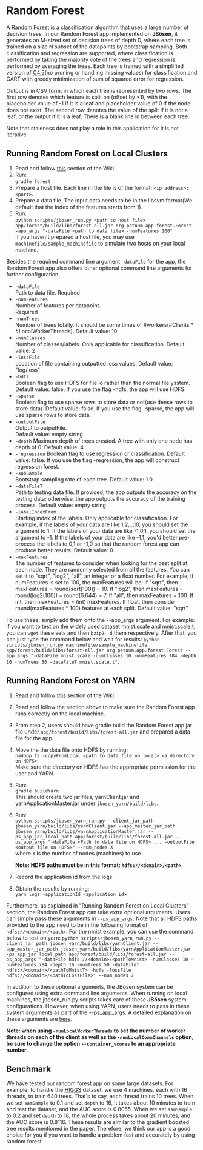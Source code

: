 # Random Forest
A [Random Forest] is a classification algorithm that uses a large number of decision trees. In our Random Forest app implemented on **JBösen**, it generates an M-sized set of decision trees of depth D, where each tree is trained on a size N subset of the datapoints by bootstrap sampling. Both classification and regression are supported, where classification is performed by taking the majority vote of the trees and regression is performed by averaging the trees. Each tree is trained with a simplified version of [C4.5](http://en.wikipedia.org/wiki/C4.5_algorithm)(no pruning or handling missing values) for classification and CART with greedy minimization of sum of squared error for regression.

Output is in CSV form, in which each tree is represented by two rows. The first row denotes which feature is split on (offset by +1), with the placeholder value of -1 if it is a leaf and placeholder value of 0 if the node does not exist. The second row denotes the value of the split if it is not a leaf, or the output if it is a leaf. There is a blank line in between each tree.

Note that staleness does not play a role in this application for it is not iterative.

## Running Random Forest on Local Clusters

1. Read and follow [this](http://docs.petuum.com/projects/petuum-jbosen/en/latest/building.html) section of the Wiki. 
2. Run:  
    `gradle forest`
3. Prepare a host file. Each line in the file is of the format: `<ip address>:<port>`.
4. Prepare a data file.
    The input data needs to be in the libsvm format(We default that the index of the features starts from 1).
5. Run:  
    `python scripts/jbosen_run.py <path to host file> app/forest/build/libs/forest-all.jar org.petuum.app.forest.Forest --app_args "-dataFile <path to data file> -numFeatures 100"`  
    If you haven't prepared a host file, you may use `machinefile/sample_machinefile` to simulate two hosts on your local machine.


Besides the required command line argument `-dataFile` for the app, the Random Forest app also offers other optional command line arguments for further configuration.

* `-dataFile`  
    Path to data file.
    Required
* `-numFeatures`  
    Number of features per datapoint.  
    Required
* `-numTrees`  
    Number of trees totally. It should be some times of #workers(#Clients * #LocalWorkerThreads).
    Default value: 10
* `-numClasses`  
    Number of classes/labels. Only applicable for classification.
    Default value: 2  
* `-lossFile`  
    Location of file containing outputted loss values.
    Default value: "log/loss"  
* `-hdfs`  
    Boolean flag to use HDFS for file io rather than the normal file ysstem.  
    Default value: false. If you use the flag -hdfs, the app will use HDFS.
* `-sparse`  
    Boolean flag to use sparse rows to store data or not(use dense rows to store data).
    Default value: false. If you use the flag -sparse, the app will use sparse rows to store data.
* `-outputFile`  
    Output to outputFile.  
    Default value: empty string
* `-depth`
    Maximum depth of trees created. A tree with only one node has depth of 0.
    Default value: 4
* `-regression`
    Boolean flag to use regression or classification.
    Default value: false. If you use the flag -regression, the app will construct regression forest. 
* `-subSample`  
    Bootstrap sampling rate of each tree.
    Default value: 1.0
* `-dataFileT`  
    Path to testing data file. If provided, the app outputs the accuracy on the testing data; otherwise, the app outputs the accuracy of the training process.
    Default value: empty string
* `-labelIndexFrom`  
    Starting index of the labels. Only applicable for classification. For example, if the labels of your data are like 1,2,..,10, you should set the argument to 1. If the labels of your data are like -1,0,1, you should set the argument to -1. If the labels of your data are like -1,1, you'd better pre-process the labels to 0,1 or -1,0 so that the random forest app can produce better results.
    Default value: 0
* `-maxFeatures`  
    The number of features to consider when looking for the best split at each node. They are randomly selected from all the features. You can set it to "sqrt", "log2", "all", an integer or a float number. For example, if numFeatures is set to 100, the maxFeatures will be: 
    If "sqrt", then maxFeatures = round(sqrt(100)) = 10.
    If "log2", then maxFeatures = round(log2(100)) = round(6.644) = 7.
    If "all", then maxFeatures = 100.
    If int, then maxFeatures = (int) maxFeatures.
    If float, then consider round(maxFeatures * 100) features at each split.
    Default value: "sqrt"

To use these, simply add them onto the --app_args argument. For example: if you want to test on the widely used dataset [mnist.scale](https://www.csie.ntu.edu.tw/~cjlin/libsvmtools/datasets/multiclass/mnist.scale.bz2) and [mnist.scale.t](https://www.csie.ntu.edu.tw/~cjlin/libsvmtools/datasets/multiclass/mnist.scale.t.bz2), you can `wget` these sets and then `bzip2 -d` them respectively. After that, you can just type the command below and wait for results:
`python scripts/jbosen_run.py machinefile/sample_machinefile app/forest/build/libs/forest-all.jar org.petuum.app.forest.Forest --app_args "-dataFile mnist.scale -numClasses 10 -numFeatures 784 -depth 16 -numTrees 50 -dataFileT mnist.scale.t"`.

## Running Random Forest on YARN

1. Read and follow [this](http://docs.petuum.com/projects/petuum-jbosen/en/latest/building.html) section of the Wiki.
2. Read and follow the section above to make sure the Random Forest app runs correctly on the local machine.
3. From step 2, users should have gradle build the Random Forest app jar file under `app/forest/build/libs/forest-all.jar` and prepared a data file for the app.
4. Move the the data file onto HDFS by running:  
`hadoop fs -copyFromLocal <path to data file on local> <a directory on HDFS>`  
Make sure the directory on HDFS has the appropriate permission for the user and YARN. 
5. Run:  
    `gradle buildYarn`   
    This should create two jar files, yarnClient.jar and yarnApplicationMaster.jar under `jbosen_yarn/build/libs`.
6. Run:  
    `python scripts/jbosen_yarn_run.py --client_jar_path jbosen_yarn/build/libs/yarnClient.jar --app_master_jar_path jbosen_yarn/build/libs/yarnApplicationMaster.jar --ps_app_jar_local_path app/forest/build/libs/forest-all.jar --ps_app_args "-dataFile <Path to data file on HDFS> ... -outputFile <output file on HDFS>" --num_nodes X`  
    where `X` is the number of nodes (machines) to use.

    **Note: HDFS paths must be in this format: `hdfs://<domain>/<path>`**

7. Record the application id from the logs.

8. Obtain the results by running:  
    `yarn logs -applicationId <application id>`

Furthermore, as explained in "Running Random Forest on Local Clusters" section, the Random Forest app can take extra optional arguments. Users can simply pass these arguments in `--ps_app_args`. Note that all HDFS paths provided to the app need to be in the following format of `hdfs://<domain>/<path>`. For the mnist example, you can use the command below to test on yarn:
`python scripts/jbosen_yarn_run.py --client_jar_path jbosen_yarn/build/libs/yarnClient.jar --app_master_jar_path jbosen_yarn/build/libs/yarnApplicationMaster.jar --ps_app_jar_local_path app/forest/build/libs/forest-all.jar --ps_app_args "-dataFile hdfs://<domain>/<pathToMnist> -numClasses 10 -numFeatures 784 -depth 16 -numTrees 50 -dataFileT hdfs://<domain>/<pathToMnistT> -hdfs -lossFile hdfs://<domain>/<pathToLossFile>" --num_nodes 2`

In addition to these optional arguments, the JBösen system can be configured using extra command line arguments.  When running on local machines, the jbosen_run.py scripts takes care of these **JBösen** system configurations. However, when using YARN, users needs to pass in these system arguments as part of the --ps_app_args. A detailed explanation on these arguments are [here](http://docs.petuum.com/projects/petuum-jbosen/en/latest/cmdline-args.html).

**Note: when using `-numLocalWorkerThreads` to set the number of worker threads on each of the client as well as the `-numLocalCommChannels` option, be sure to change the option `--container_vcores` to an appropriate number.**
    
## Benchmark

We have tested our random forest app on some large datasets. For example, to handle the [HIGGS](https://www.csie.ntu.edu.tw/~cjlin/libsvmtools/datasets/binary/HIGGS.bz2) dataset, we use 4 machines, each with 16 threads, to train 640 trees. That's to say, each thread trains 10 trees. When we set `samSample` to 0.1 and set `depth` to 16, it takes about 10 minutes to train and test the dataset, and the AUC score is 0.8055. When we set `samSample` to 0.2 and set `depth` to 18, the whole process takes about 20 minutes, and the AUC score is 0.8116. These results are similar to the gradient boosted tree results mentioned in the [paper](https://arxiv.org/pdf/1402.4735v2.pdf). Therefore, we think our app is a good choice for you if you want to handle a problem fast and accurately by using random forest.

    
[Random Forest]: http://www.stat.berkeley.edu/~breiman/RandomForests/cc_home.htm
